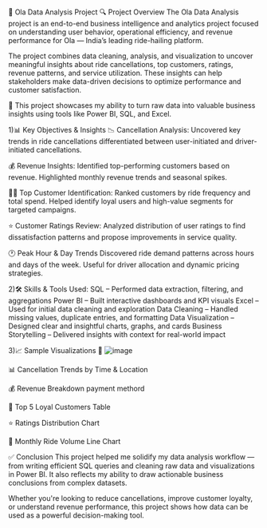 🚕 Ola Data Analysis Project
🔍 Project Overview
The Ola Data Analysis project is an end-to-end business intelligence and analytics project focused on understanding user behavior, operational efficiency, and revenue performance for Ola — India’s leading ride-hailing platform.

The project combines data cleaning, analysis, and visualization to uncover meaningful insights about ride cancellations, top customers, ratings, revenue patterns, and service utilization. These insights can help stakeholders make data-driven decisions to optimize performance and customer satisfaction.

🔎 This project showcases my ability to turn raw data into valuable business insights using tools like Power BI, SQL, and Excel.

1)📊 Key Objectives & Insights
📉 Cancellation Analysis:
Uncovered key trends in ride cancellations differentiated between user-initiated and driver-initiated cancellations.

💰 Revenue Insights:
Identified top-performing customers based on revenue. Highlighted monthly revenue trends and seasonal spikes.

🧑‍💼 Top Customer Identification:
Ranked customers by ride frequency and total spend. Helped identify loyal users and high-value segments for targeted campaigns.

⭐ Customer Ratings Review:
Analyzed distribution of user ratings to find dissatisfaction patterns and propose improvements in service quality.

🕐 Peak Hour & Day Trends
Discovered ride demand patterns across hours and days of the week. Useful for driver allocation and dynamic pricing strategies.

2)🛠️ Skills & Tools Used:
SQL – Performed data extraction, filtering, and aggregations
Power BI – Built interactive dashboards and KPI visuals
Excel – Used for initial data cleaning and exploration
Data Cleaning – Handled missing values, duplicate entries, and formatting
Data Visualization – Designed clear and insightful charts, graphs, and cards
Business Storytelling – Delivered insights with context for real-world impact

3)📈 Sample Visualizations
📸 ![image](https://github.com/user-attachments/assets/56ce981e-0542-4685-b948-62c90ef7f2ab)

📊 Cancellation Trends by Time & Location

💰 Revenue Breakdown payment methord 

👥 Top 5 Loyal Customers Table

⭐ Ratings Distribution Chart

📅 Monthly Ride Volume Line Chart

✅ Conclusion
This project helped me solidify my data analysis workflow — from writing efficient SQL queries and cleaning raw data and visualizations in Power BI. It also reflects my ability to draw actionable business conclusions from complex datasets.

Whether you're looking to reduce cancellations, improve customer loyalty, or understand revenue performance, this project shows how data can be used as a powerful decision-making tool.
